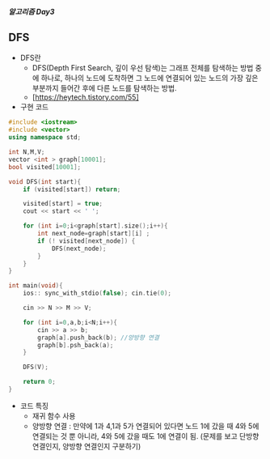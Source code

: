 ##### 알고리즘 Day3

## DFS

- DFS란
  - DFS(Depth First Search, 깊이 우선 탐색)는 그래프 전체를 탐색하는 방법 중에 하나로, 하나의 노드에 도착하면 그 노드에 연결되어 있는 노드의 가장 깊은 부분까지 들어간 후에 다른 노드를 탐색하는 방법.
  - [https://heytech.tistory.com/55]
- 구현 코드
```cpp
#include <iostream>
#include <vector>
using namespace std;

int N,M,V;
vector <int > graph[10001];
bool visited[10001];

void DFS(int start){
    if (visited[start]) return;

    visited[start] = true;
    cout << start << ' ';

    for (int i=0;i<graph[start].size();i++){
        int next_node=graph[start][i] ;
        if (! visited[next_node]) {
            DFS(next_node);
        }
    }
}

int main(void){
    ios:: sync_with_stdio(false); cin.tie(0);

    cin >> N >> M >> V;

    for (int i=0,a,b;i<N;i++){
        cin >> a >> b;
        graph[a].push_back(b); //양방향 연결
        graph[b].psh_back(a); 
    }

    DFS(V);

    return 0;
}

```

  - 코드 특징
    - 재귀 함수 사용
    - 양방향 연결 
    : 만약에 1과 4,1과 5가 연결되어 있다면 노드 1에 갔을 때 4와 5에 연결되는 것 뿐 아니라, 4와 5에 갔을 때도 1에 연결이 됨. (문제를 보고 단방향 연결인지, 양방향 연결인지 구분하기)